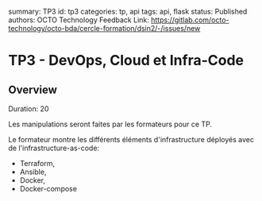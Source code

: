 summary: TP3
id: tp3
categories: tp, api
tags: api, flask
status: Published
authors: OCTO Technology
Feedback Link: https://gitlab.com/octo-technology/octo-bda/cercle-formation/dsin2/-/issues/new

# TP3 - DevOps, Cloud et Infra-Code

## Overview
Duration: 20

Les manipulations seront faites par les formateurs pour ce TP.

Le formateur montre les différents éléments d'infrastructure déployés avec de l'infrastructure-as-code:

- Terraform,
- Ansible,
- Docker,
- Docker-compose
